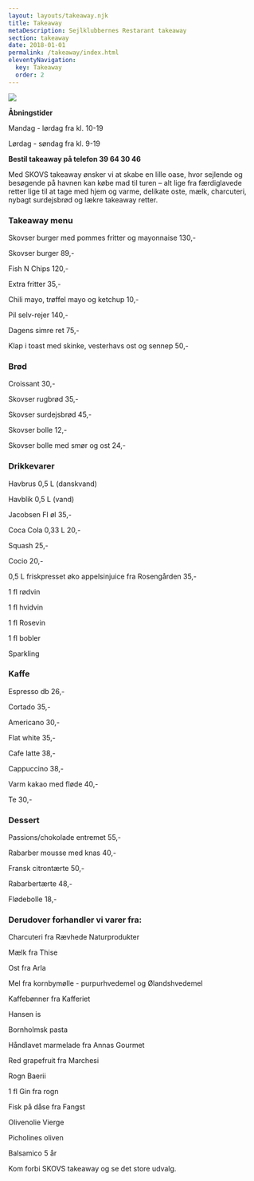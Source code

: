 ```yaml
---
layout: layouts/takeaway.njk
title: Takeaway
metaDescription: Sejlklubbernes Restarant takeaway
section: takeaway
date: 2018-01-01
permalink: /takeaway/index.html
eleventyNavigation:
  key: Takeaway
  order: 2
---
```

![](/static/img/img_20210510_111029.jpg)

**Åbningstider**

Mandag - lørdag fra kl. 10-19

Lørdag - søndag fra kl. 9-19

**Bestil takeaway på telefon 39 64 30 46**

Med SKOVS takeaway ønsker vi at skabe en lille oase, hvor sejlende og besøgende på havnen kan købe mad til turen – alt lige fra færdiglavede retter lige til at tage med hjem og varme, delikate oste, mælk, charcuteri, nybagt surdejsbrød og lækre takeaway retter. 

### Takeaway menu

Skovser burger med pommes fritter og mayonnaise 130,-

Skovser burger 89,-

Fish N Chips 120,-

Extra fritter 35,-

Chili mayo, trøffel mayo og ketchup 10,-

Pil selv-rejer 140,-

Dagens simre ret 75,-

Klap i toast med skinke, vesterhavs ost og sennep 50,-

### Brød

Croissant 30,-

Skovser rugbrød 35,-

Skovser surdejsbrød 45,-

Skovser bolle 12,-

Skovser bolle med smør og ost 24,-

### Drikkevarer

Havbrus 0,5 L (danskvand)

Havblik 0,5 L (vand)

Jacobsen Fl øl 35,-

Coca Cola 0,33 L 20,-

Squash 25,-

Cocio 20,-

0,5 L friskpresset øko appelsinjuice fra Rosengården 35,-

1 fl rødvin

1 fl hvidvin

1 fl Rosevin

1 fl bobler

Sparkling 

### Kaffe

Espresso db 26,-

Cortado 35,-

Americano 30,-

Flat white 35,-

Cafe latte 38,-

Cappuccino 38,-

Varm kakao med fløde 40,-

Te 30,-

### Dessert

Passions/chokolade entremet 55,-

Rabarber mousse med knas 40,- 

Fransk citrontærte 50,-

Rabarbertærte 48,-

Flødebolle 18,-

### Derudover forhandler vi varer fra:

Charcuteri fra Rævhede Naturprodukter

Mælk fra Thise

Ost fra Arla

Mel fra kornbymølle - purpurhvedemel og Ølandshvedemel 

Kaffebønner fra Kafferiet

Hansen is 

Bornholmsk pasta

Håndlavet marmelade fra Annas Gourmet

Red grapefruit fra Marchesi

Rogn Baerii

1 fl Gin fra rogn

Fisk på dåse fra Fangst

Olivenolie Vierge

Picholines oliven

Balsamico 5 år

Kom forbi SKOVS takeaway og se det store udvalg.